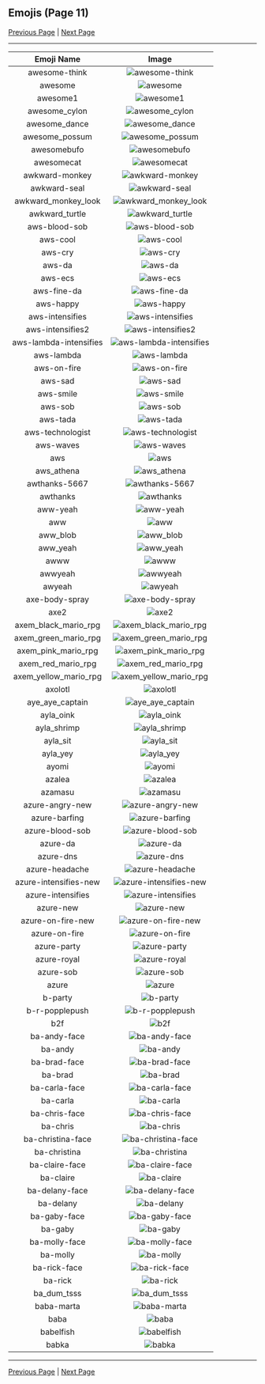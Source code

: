 
## Emojis (Page 11)

[Previous Page](/docs/hc/page-a-0010.md)
  | [Next Page](/docs/hc/page-b-0012.md)

<hr />

|Emoji Name|Image|
| :-: | :-: |
|awesome-think| ![awesome-think](/emojis/hc/awesome-think.png)|
|awesome| ![awesome](/emojis/hc/awesome.png)|
|awesome1| ![awesome1](/emojis/hc/awesome1.gif)|
|awesome_cylon| ![awesome_cylon](/emojis/hc/awesome_cylon.gif)|
|awesome_dance| ![awesome_dance](/emojis/hc/awesome_dance.gif)|
|awesome_possum| ![awesome_possum](/emojis/hc/awesome_possum.jpg)|
|awesomebufo| ![awesomebufo](/emojis/hc/awesomebufo.png)|
|awesomecat| ![awesomecat](/emojis/hc/awesomecat.png)|
|awkward-monkey| ![awkward-monkey](/emojis/hc/awkward-monkey.png)|
|awkward-seal| ![awkward-seal](/emojis/hc/awkward-seal.jpg)|
|awkward_monkey_look| ![awkward_monkey_look](/emojis/hc/awkward_monkey_look.gif)|
|awkward_turtle| ![awkward_turtle](/emojis/hc/awkward_turtle.gif)|
|aws-blood-sob| ![aws-blood-sob](/emojis/hc/aws-blood-sob.png)|
|aws-cool| ![aws-cool](/emojis/hc/aws-cool.png)|
|aws-cry| ![aws-cry](/emojis/hc/aws-cry.png)|
|aws-da| ![aws-da](/emojis/hc/aws-da.png)|
|aws-ecs| ![aws-ecs](/emojis/hc/aws-ecs.png)|
|aws-fine-da| ![aws-fine-da](/emojis/hc/aws-fine-da.png)|
|aws-happy| ![aws-happy](/emojis/hc/aws-happy.png)|
|aws-intensifies| ![aws-intensifies](/emojis/hc/aws-intensifies.gif)|
|aws-intensifies2| ![aws-intensifies2](/emojis/hc/aws-intensifies2.gif)|
|aws-lambda-intensifies| ![aws-lambda-intensifies](/emojis/hc/aws-lambda-intensifies.gif)|
|aws-lambda| ![aws-lambda](/emojis/hc/aws-lambda.png)|
|aws-on-fire| ![aws-on-fire](/emojis/hc/aws-on-fire.gif)|
|aws-sad| ![aws-sad](/emojis/hc/aws-sad.png)|
|aws-smile| ![aws-smile](/emojis/hc/aws-smile.png)|
|aws-sob| ![aws-sob](/emojis/hc/aws-sob.png)|
|aws-tada| ![aws-tada](/emojis/hc/aws-tada.png)|
|aws-technologist| ![aws-technologist](/emojis/hc/aws-technologist.png)|
|aws-waves| ![aws-waves](/emojis/hc/aws-waves.gif)|
|aws| ![aws](/emojis/hc/aws.png)|
|aws_athena| ![aws_athena](/emojis/hc/aws_athena.png)|
|awthanks-5667| ![awthanks-5667](/emojis/hc/awthanks-5667.png)|
|awthanks| ![awthanks](/emojis/hc/awthanks.png)|
|aww-yeah| ![aww-yeah](/emojis/hc/aww-yeah.gif)|
|aww| ![aww](/emojis/hc/aww.png)|
|aww_blob| ![aww_blob](/emojis/hc/aww_blob.png)|
|aww_yeah| ![aww_yeah](/emojis/hc/aww_yeah.gif)|
|awww| ![awww](/emojis/hc/awww.png)|
|awwyeah| ![awwyeah](/emojis/hc/awwyeah.png)|
|awyeah| ![awyeah](/emojis/hc/awyeah.png)|
|axe-body-spray| ![axe-body-spray](/emojis/hc/axe-body-spray.png)|
|axe2| ![axe2](/emojis/hc/axe2.png)|
|axem_black_mario_rpg| ![axem_black_mario_rpg](/emojis/hc/axem_black_mario_rpg.png)|
|axem_green_mario_rpg| ![axem_green_mario_rpg](/emojis/hc/axem_green_mario_rpg.png)|
|axem_pink_mario_rpg| ![axem_pink_mario_rpg](/emojis/hc/axem_pink_mario_rpg.png)|
|axem_red_mario_rpg| ![axem_red_mario_rpg](/emojis/hc/axem_red_mario_rpg.png)|
|axem_yellow_mario_rpg| ![axem_yellow_mario_rpg](/emojis/hc/axem_yellow_mario_rpg.png)|
|axolotl| ![axolotl](/emojis/hc/axolotl.png)|
|aye_aye_captain| ![aye_aye_captain](/emojis/hc/aye_aye_captain.jpg)|
|ayla_oink| ![ayla_oink](/emojis/hc/ayla_oink.png)|
|ayla_shrimp| ![ayla_shrimp](/emojis/hc/ayla_shrimp.png)|
|ayla_sit| ![ayla_sit](/emojis/hc/ayla_sit.png)|
|ayla_yey| ![ayla_yey](/emojis/hc/ayla_yey.png)|
|ayomi| ![ayomi](/emojis/hc/ayomi.jpg)|
|azalea| ![azalea](/emojis/hc/azalea.png)|
|azamasu| ![azamasu](/emojis/hc/azamasu.png)|
|azure-angry-new| ![azure-angry-new](/emojis/hc/azure-angry-new.gif)|
|azure-barfing| ![azure-barfing](/emojis/hc/azure-barfing.png)|
|azure-blood-sob| ![azure-blood-sob](/emojis/hc/azure-blood-sob.png)|
|azure-da| ![azure-da](/emojis/hc/azure-da.png)|
|azure-dns| ![azure-dns](/emojis/hc/azure-dns.png)|
|azure-headache| ![azure-headache](/emojis/hc/azure-headache.png)|
|azure-intensifies-new| ![azure-intensifies-new](/emojis/hc/azure-intensifies-new.gif)|
|azure-intensifies| ![azure-intensifies](/emojis/hc/azure-intensifies.gif)|
|azure-new| ![azure-new](/emojis/hc/azure-new.png)|
|azure-on-fire-new| ![azure-on-fire-new](/emojis/hc/azure-on-fire-new.gif)|
|azure-on-fire| ![azure-on-fire](/emojis/hc/azure-on-fire.gif)|
|azure-party| ![azure-party](/emojis/hc/azure-party.gif)|
|azure-royal| ![azure-royal](/emojis/hc/azure-royal.png)|
|azure-sob| ![azure-sob](/emojis/hc/azure-sob.png)|
|azure| ![azure](/emojis/hc/azure.png)|
|b-party| ![b-party](/emojis/hc/b-party.gif)|
|b-r-popplepush| ![b-r-popplepush](/emojis/hc/b-r-popplepush.png)|
|b2f| ![b2f](/emojis/hc/b2f.jpg)|
|ba-andy-face| ![ba-andy-face](/emojis/hc/ba-andy-face.png)|
|ba-andy| ![ba-andy](/emojis/hc/ba-andy.png)|
|ba-brad-face| ![ba-brad-face](/emojis/hc/ba-brad-face.png)|
|ba-brad| ![ba-brad](/emojis/hc/ba-brad.png)|
|ba-carla-face| ![ba-carla-face](/emojis/hc/ba-carla-face.png)|
|ba-carla| ![ba-carla](/emojis/hc/ba-carla.png)|
|ba-chris-face| ![ba-chris-face](/emojis/hc/ba-chris-face.png)|
|ba-chris| ![ba-chris](/emojis/hc/ba-chris.png)|
|ba-christina-face| ![ba-christina-face](/emojis/hc/ba-christina-face.png)|
|ba-christina| ![ba-christina](/emojis/hc/ba-christina.png)|
|ba-claire-face| ![ba-claire-face](/emojis/hc/ba-claire-face.png)|
|ba-claire| ![ba-claire](/emojis/hc/ba-claire.png)|
|ba-delany-face| ![ba-delany-face](/emojis/hc/ba-delany-face.png)|
|ba-delany| ![ba-delany](/emojis/hc/ba-delany.png)|
|ba-gaby-face| ![ba-gaby-face](/emojis/hc/ba-gaby-face.png)|
|ba-gaby| ![ba-gaby](/emojis/hc/ba-gaby.png)|
|ba-molly-face| ![ba-molly-face](/emojis/hc/ba-molly-face.png)|
|ba-molly| ![ba-molly](/emojis/hc/ba-molly.png)|
|ba-rick-face| ![ba-rick-face](/emojis/hc/ba-rick-face.png)|
|ba-rick| ![ba-rick](/emojis/hc/ba-rick.png)|
|ba_dum_tsss| ![ba_dum_tsss](/emojis/hc/ba_dum_tsss.gif)|
|baba-marta| ![baba-marta](/emojis/hc/baba-marta.png)|
|baba| ![baba](/emojis/hc/baba.png)|
|babelfish| ![babelfish](/emojis/hc/babelfish.gif)|
|babka| ![babka](/emojis/hc/babka.png)|

<hr/>

[Previous Page](/docs/hc/page-a-0010.md)
  | [Next Page](/docs/hc/page-b-0012.md)